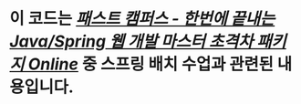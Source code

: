 # 이 코드는 ***[패스트 캠퍼스 - 한번에 끝내는 Java/Spring 웹 개발 마스터 초격차 패키지 Online](https://fastcampus.co.kr/dev_online_javaend)*** 중 스프링 배치 수업과 관련된 내용입니다.
